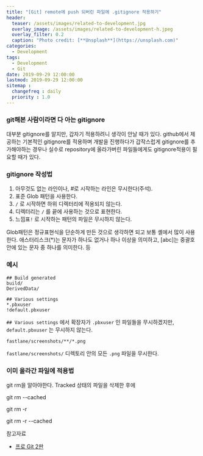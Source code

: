 ```yaml
---
title: "[Git] remote에 push 되버린 파일에 .gitignore 적용하기"
header:
  teaser: /assets/images/related-to-development.jpg
  overlay_image: /assets/images/related-to-development-h.jpeg
  overlay_filter: 0.2
  caption: "Photo credit: [**Unsplash**](https://unsplash.com)"
categories:
  - Development
tags:
  - Development
  - Git
date: 2019-09-29 12:00:00
lastmod: 2019-09-29 12:00:00
sitemap :
  changefreq : daily
  priority : 1.0
---
```




### git해본 사람이라면 다 아는 gitignore

대부분 gitignore를 알지만, 갑자기 적용하려니 생각이 안날 때가 있다. github에서 제공하는 기본적인 gitignore를 적용하며 개발을 진행하다가 갑작스럽게 gitignore를 추가해야하는 경우나 실수로 repository에 올라가버린 파일들에게도 gitignore적용이 필요할 때가 있다.



### gitignore 작성법

1. 아무것도 없는 라인이나, #로 시작하는 라인은 무시한다(주석).
2. 표준 Glob 패턴을 사용한다.
3. `/` 로 시작하면 하위 디렉터리에 적용되지 않는다.
4. 디렉터리는 `/` 를 끝에 사용하는 것으로 표현한다.
5. 느낌표`!` 로 시작하는 패턴의 파일은 무시하지 않는다.



Glob패턴은 정규표현식을 단순하게 만든 것으로 생각하면 되고 보통 셸에서 많이 사용한다.
애스터리스크(*)는 문자가 하나도 없거나 하나 이상을 의미하고, [abc]는 중괄호 안에 있는 문자 중 하나를 의미한다. 등



### 예시

```
## Build generated
build/
DerivedData/

## Various settings
*.pbxuser
!default.pbxuser
```

`## Various settings` 에서 확장자가 `.pbxuser` 인 파일들을 무시하겠지만, `default.pbxuser` 는 무시하지 않는다.



```
fastlane/screenshots/**/*.png
```

`fastlane/screenshots/` 디렉토리 안의 모든 `.png` 파일을 무시한다.



### 이미 올라간 파일에 적용법

git rm을 알아야한다. Tracked 상태의 파일을 삭제한 후에 

git rm --cached 



git rm -r

git rm -r --cached



참고자료

- [프로 Git 2판](https://www.aladin.co.kr/shop/wproduct.aspx?ItemId=79232604)